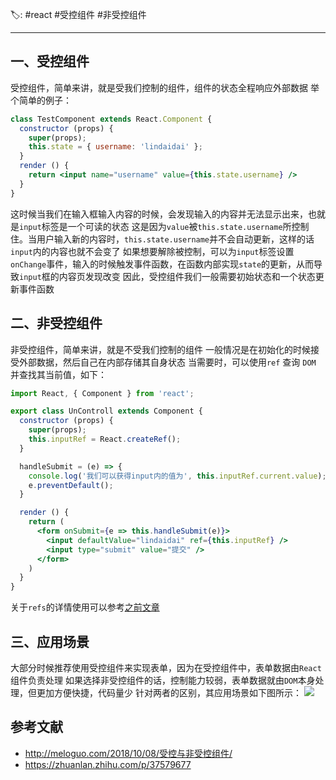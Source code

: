 🏷: #react #受控组件 #非受控组件
***
## 一、受控组件
受控组件，简单来讲，就是受我们控制的组件，组件的状态全程响应外部数据
举个简单的例子：
```jsx
class TestComponent extends React.Component {
  constructor (props) {
    super(props);
    this.state = { username: 'lindaidai' };
  }
  render () {
    return <input name="username" value={this.state.username} />
  }
}
```
这时候当我们在输入框输入内容的时候，会发现输入的内容并无法显示出来，也就是`input`标签是一个可读的状态
这是因为`value`被`this.state.username`所控制住。当用户输入新的内容时，`this.state.username`并不会自动更新，这样的话`input`内的内容也就不会变了
如果想要解除被控制，可以为`input`标签设置`onChange`事件，输入的时候触发事件函数，在函数内部实现`state`的更新，从而导致`input`框的内容页发现改变
因此，受控组件我们一般需要初始状态和一个状态更新事件函数
## 二、非受控组件
非受控组件，简单来讲，就是不受我们控制的组件
一般情况是在初始化的时候接受外部数据，然后自己在内部存储其自身状态
当需要时，可以使用` ref ` 查询 `DOM `并查找其当前值，如下：
```jsx
import React, { Component } from 'react';

export class UnControll extends Component {
  constructor (props) {
    super(props);
    this.inputRef = React.createRef();
  }

  handleSubmit = (e) => {
    console.log('我们可以获得input内的值为', this.inputRef.current.value);
    e.preventDefault();
  }

  render () {
    return (
      <form onSubmit={e => this.handleSubmit(e)}>
        <input defaultValue="lindaidai" ref={this.inputRef} />
        <input type="submit" value="提交" />
      </form>
    )
  }
}
```
关于`refs`的详情使用可以参考[之前文章](https://mp.weixin.qq.com/s/ZBKWcslVBi0IKQgz7lYzbA)
## 三、应用场景
大部分时候推荐使用受控组件来实现表单，因为在受控组件中，表单数据由`React`组件负责处理
如果选择非受控组件的话，控制能力较弱，表单数据就由`DOM`本身处理，但更加方便快捷，代码量少
针对两者的区别，其应用场景如下图所示：
 ![](https://static.vue-js.com/f28aed20-df2f-11eb-ab90-d9ae814b240d.png)
## 参考文献
- http://meloguo.com/2018/10/08/受控与非受控组件/
- https://zhuanlan.zhihu.com/p/37579677


